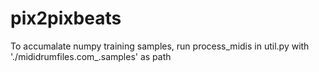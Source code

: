 # pix2pixbeats
To accumalate numpy training samples, run process_midis in util.py with './mididrumfiles.com_.samples' as path